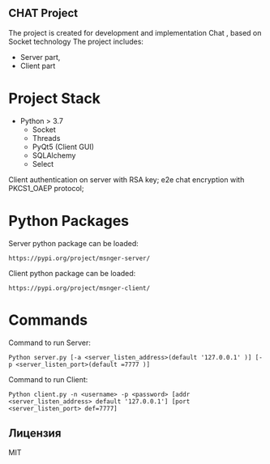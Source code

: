 ## CHAT Project

The project is created for development and implementation 
Chat , based on Socket technology 
The project includes: 
- Server part, 
- Client part


# Project Stack

- Python > 3.7
  - Socket
  - Threads
  - PyQt5  (Client GUI)
  - SQLAlchemy
  - Select


Client authentication on server with RSA key;
e2e chat encryption with PKCS1_OAEP protocol;

# Python Packages
Server python package  can be loaded:
```shell
https://pypi.org/project/msnger-server/
```

Client python package  can be loaded:
```shell
https://pypi.org/project/msnger-client/
```
# Commands
Command to run Server:
```shell
Python server.py [-a <server_listen_address>(default '127.0.0.1' )] [-p <server_listen_port>(default =7777 )]
```

Command to run Client:
```shell
Python client.py -n <username> -p <password> [addr <server_listen_address> default '127.0.0.1'] [port <server_listen_port> def=7777]
```



## Лицензия

MIT

